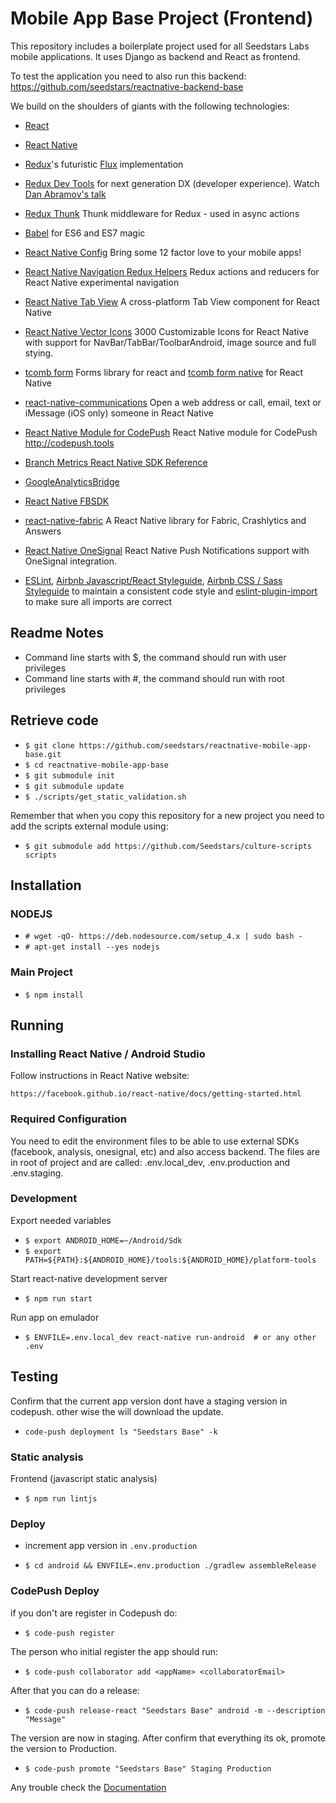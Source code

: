 # Mobile App Base Project (Frontend)

This repository includes a boilerplate project used for all Seedstars Labs mobile applications. It uses Django as backend and React as frontend.

To test the application you need to also run this backend: https://github.com/seedstars/reactnative-backend-base

We build on the shoulders of giants with the following technologies:

* [React](https://github.com/facebook/react)
* [React Native](https://github.com/facebook/react-native)
* [Redux](https://github.com/rackt/redux)'s futuristic [Flux](https://facebook.github.io/react/blog/2014/05/06/flux.html) implementation
* [Redux Dev Tools](https://github.com/rackt/redux-devtools) for next generation DX (developer experience). Watch [Dan Abramov's talk](https://www.youtube.com/watch?v=xsSnOQynTHs)
* [Redux Thunk](https://github.com/gaearon/redux-thunk) Thunk middleware for Redux - used in async actions
* [Babel](http://babeljs.io) for ES6 and ES7 magic
* [React Native Config](https://github.com/luggit/react-native-config) Bring some 12 factor love to your mobile apps!
* [React Native Navigation Redux Helpers](https://github.com/bakery/react-native-navigation-redux-helpers) Redux actions and reducers for React Native experimental navigation
* [React Native Tab View](https://github.com/react-native-community/react-native-tab-view) A cross-platform Tab View component for React Native
* [React Native Vector Icons](https://github.com/oblador/react-native-vector-icons) 3000 Customizable Icons for React Native with support for NavBar/TabBar/ToolbarAndroid, image source and full stying.
* [tcomb form](https://github.com/gcanti/tcomb-form) Forms library for react and [tcomb form native](https://github.com/gcanti/tcomb-form-native) for React Native
* [react-native-communications](https://github.com/anarchicknight/react-native-communications) Open a web address or call, email, text or iMessage (iOS only) someone in React Native

* [React Native Module for CodePush](https://github.com/Microsoft/react-native-code-push) React Native module for CodePush http://codepush.tools

* [Branch Metrics React Native SDK Reference](https://github.com/BranchMetrics/react-native-branch-deep-linking)
* [GoogleAnalyticsBridge](https://github.com/idehub/react-native-google-analytics-bridge)
* [React Native FBSDK](https://github.com/facebook/react-native-fbsdk)
* [react-native-fabric](https://github.com/corymsmith/react-native-fabric) A React Native library for Fabric, Crashlytics and Answers
* [React Native OneSignal](https://github.com/geektimecoil/react-native-onesignal) React Native Push Notifications support with OneSignal integration.

* [ESLint](http://eslint.org), [Airbnb Javascript/React Styleguide](https://github.com/airbnb/javascript), [Airbnb CSS / Sass Styleguide](https://github.com/airbnb/css) to maintain a consistent code style and [eslint-plugin-import](https://github.com/benmosher/eslint-plugin-import) to make sure all imports are correct



## Readme Notes

* Command line starts with $, the command should run with user privileges
* Command line starts with #, the command should run with root privileges


## Retrieve code

* `$ git clone https://github.com/seedstars/reactnative-mobile-app-base.git`
* `$ cd reactnative-mobile-app-base`
* `$ git submodule init`
* `$ git submodule update`
* `$ ./scripts/get_static_validation.sh`

Remember that when you copy this repository for a new project you need to add the scripts external module using:

* `$ git submodule add https://github.com/Seedstars/culture-scripts scripts`

## Installation

### NODEJS

* `# wget -qO- https://deb.nodesource.com/setup_4.x | sudo bash -`
* `# apt-get install --yes nodejs`

### Main Project

* `$ npm install`


## Running

### Installing React Native / Android Studio

Follow instructions in React Native website:

`https://facebook.github.io/react-native/docs/getting-started.html`

### Required Configuration

You need to edit the environment files to be able to use external SDKs (facebook, analysis, onesignal, etc) and also access backend.
The files are in root of project and are called: .env.local_dev, .env.production and .env.staging.


### Development

Export needed variables

* `$ export ANDROID_HOME=~/Android/Sdk`
* `$ export PATH=${PATH}:${ANDROID_HOME}/tools:${ANDROID_HOME}/platform-tools`

Start react-native development server

* `$ npm run start`

Run app on emulador

* `$ ENVFILE=.env.local_dev react-native run-android  # or any other .env`

## Testing

Confirm that the current app version dont have a staging version in codepush. other wise the will download the update.

* `code-push deployment ls "Seedstars Base" -k`


### Static analysis

Frontend (javascript static analysis)

* `$ npm run lintjs`

### Deploy

* increment app version in `.env.production`

* `$ cd android && ENVFILE=.env.production ./gradlew assembleRelease`

### CodePush Deploy
 if you don't are register in Codepush do:

 * `$ code-push register`

 The person who initial register the app should run:

 * `$ code-push collaborator add <appName> <collaboratorEmail>`

 After that you can do a release:

 * `$ code-push release-react "Seedstars Base" android -m --description "Message"`

The version are now in staging. After confirm that everything its ok, promote the version to Production.

* `$ code-push promote "Seedstars Base" Staging Production`

Any trouble check the [Documentation](http://microsoft.github.io/code-push/docs/getting-started.html)
